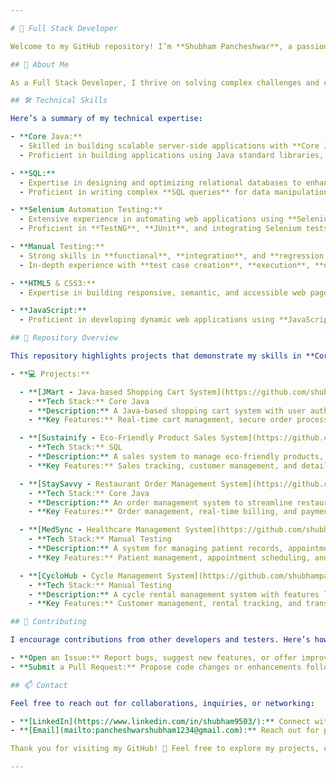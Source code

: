 ```yaml
---

# 🚀 Full Stack Developer

Welcome to my GitHub repository! I’m **Shubham Pancheshwar**, a passionate Full Stack Developer with expertise in **Core Java**, **SQL**, **Selenium Automation Testing**, **Manual Testing**, **HTML5**, **CSS3**, and **JavaScript**. This repository showcases my projects, demonstrating my proficiency in backend and frontend development, automation testing, and database management.

## 🌟 About Me

As a Full Stack Developer, I thrive on solving complex challenges and creating applications that are both functional and user-friendly. With a strong foundation in **Core Java** for server-side development and **SQL** for efficient database management, I’m also proficient in **Selenium Automation Testing** and **Manual Testing** to ensure the reliability and performance of applications. I aim to create solutions that are scalable, maintainable, and robust, whether it’s by developing secure backend systems, optimizing SQL queries, or automating repetitive tasks through testing.

## 🛠️ Technical Skills

Here’s a summary of my technical expertise:

- **Core Java:**
  - Skilled in building scalable server-side applications with **Core Java**, focusing on object-oriented principles and design patterns.
  - Proficient in building applications using Java standard libraries, collections, and multithreading to optimize performance.

- **SQL:**
  - Expertise in designing and optimizing relational databases to enhance performance and scalability.
  - Proficient in writing complex **SQL queries** for data manipulation, analysis, and optimization, with strong experience in **MySQL** and **PostgreSQL**.

- **Selenium Automation Testing:**
  - Extensive experience in automating web applications using **Selenium WebDriver**, ensuring consistent and repeatable test executions.
  - Proficient in **TestNG**, **JUnit**, and integrating Selenium tests with CI/CD pipelines to support continuous testing and delivery.

- **Manual Testing:**
  - Strong skills in **functional**, **integration**, and **regression testing** to ensure software reliability and business functionality.
  - In-depth experience with **test case creation**, **execution**, **defect reporting**, and documentation, ensuring quality at every stage of the development process.

- **HTML5 & CSS3:**
  - Expertise in building responsive, semantic, and accessible web pages using **HTML5** and **CSS3** to enhance user experience and accessibility.

- **JavaScript:**
  - Proficient in developing dynamic web applications using **JavaScript** and frameworks like **React** and **Node.js** for building interactive and scalable front-end and back-end systems.

## 📁 Repository Overview

This repository highlights projects that demonstrate my skills in **Core Java**, **SQL**, and **Testing (both Manual and Automated)**. Below are some of my key projects:

- **💻 Projects:**

  - **[JMart - Java-based Shopping Cart System](https://github.com/shubhampancheshwar9503/JMart):**
    - **Tech Stack:** Core Java
    - **Description:** A Java-based shopping cart system with user authentication, product management, and order processing.
    - **Key Features:** Real-time cart management, secure order processing, and payment integration.

  - **[Sustainify - Eco-Friendly Product Sales System](https://github.com/shubhampancheshwar9503/Sustainify):**
    - **Tech Stack:** SQL
    - **Description:** A sales system to manage eco-friendly products, track sales, and analyze data.
    - **Key Features:** Sales tracking, customer management, and detailed analytics.

  - **[StaySavvy - Restaurant Order Management System](https://github.com/shubhampancheshwar9503/StaySavvy):**
    - **Tech Stack:** Core Java
    - **Description:** An order management system to streamline restaurant operations, including real-time billing and order tracking.
    - **Key Features:** Order management, real-time billing, and payment processing.

  - **[MedSync - Healthcare Management System](https://github.com/shubhampancheshwar9503/MedSync):**
    - **Tech Stack:** Manual Testing
    - **Description:** A system for managing patient records, appointments, and health data.
    - **Key Features:** Patient management, appointment scheduling, and health record tracking.

  - **[CycloHub - Cycle Management System](https://github.com/shubhampancheshwar9503/CycloHub):**
    - **Tech Stack:** Manual Testing
    - **Description:** A cycle rental management system with features like customer tracking, rental management, and transaction reporting.
    - **Key Features:** Customer management, rental tracking, and transaction history.

## 🤝 Contributing

I encourage contributions from other developers and testers. Here’s how you can help improve the projects:

- **Open an Issue:** Report bugs, suggest new features, or offer improvements.
- **Submit a Pull Request:** Propose code changes or enhancements following the guidelines in each repository.

## 📫 Contact

Feel free to reach out for collaborations, inquiries, or networking:

- **[LinkedIn](https://www.linkedin.com/in/shubham9503/):** Connect with me for professional updates and opportunities.
- **[Email](mailto:pancheshwarshubham1234@gmail.com):** Reach out for project-related discussions or general communication.

Thank you for visiting my GitHub! 🌟 Feel free to explore my projects, contribute, and connect for potential collaborations. Let’s build great solutions together!

---
```


